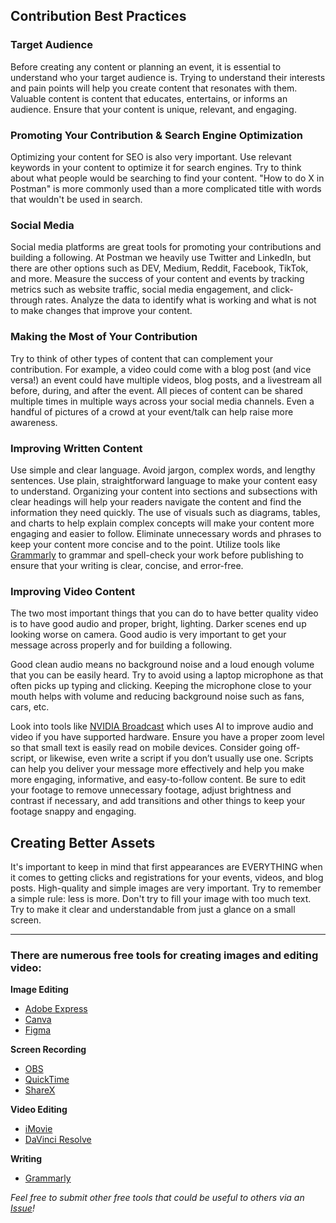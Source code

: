 ## Contribution Best Practices

### Target Audience
Before creating any content or planning an event, it is essential to understand who your target audience is. Trying to understand their interests and pain points will help you create content that resonates with them. Valuable content is content that educates, entertains, or informs an audience. Ensure that your content is unique, relevant, and engaging.

### Promoting Your Contribution & Search Engine Optimization
Optimizing your content for SEO is also very important. Use relevant keywords in your content to optimize it for search engines. Try to think about what people would be searching to find your content. "How to do X in Postman" is more commonly used than a more complicated title with words that wouldn't be used in search.

### Social Media
Social media platforms are great tools for promoting your contributions and building a following. At Postman we heavily use Twitter and LinkedIn, but there are other options such as DEV, Medium, Reddit, Facebook, TikTok, and more. Measure the success of your content and events by tracking metrics such as website traffic, social media engagement, and click-through rates. Analyze the data to identify what is working and what is not to make changes that improve your content.

### Making the Most of Your Contribution
Try to think of other types of content that can complement your contribution. For example, a video could come with a blog post (and vice versa!) an event could have multiple videos, blog posts, and a livestream all before, during, and after the event. All pieces of content can be shared multiple times in multiple ways across your social media channels. Even a handful of pictures of a crowd at your event/talk can help raise more awareness.

### Improving Written Content
Use simple and clear language. Avoid jargon, complex words, and lengthy sentences. Use plain, straightforward language to make your content easy to understand. Organizing your content into sections and subsections with clear headings will help your readers navigate the content and find the information they need quickly. The use of visuals such as diagrams, tables, and charts to help explain complex concepts will make your content more engaging and easier to follow. Eliminate unnecessary words and phrases to keep your content more concise and to the point. Utilize tools like [Grammarly](https://www.grammarly.com) to grammar and spell-check your work before publishing to ensure that your writing is clear, concise, and error-free.

### Improving Video Content
The two most important things that you can do to have better quality video is to have good audio and proper, bright, lighting. Darker scenes end up looking worse on camera. Good audio is very important to get your message across properly and for building a following. 

Good clean audio means no background noise and a loud enough volume that you can be easily heard. Try to avoid using a laptop microphone as that often picks up typing and clicking. Keeping the microphone close to your mouth helps with volume and reducing background noise such as fans, cars, etc.

Look into tools like [NVIDIA Broadcast](https://www.nvidia.com/en-us/geforce/broadcasting/broadcast-app/) which uses AI to improve audio and video if you have supported hardware. Ensure you have a proper zoom level so that small text is easily read on mobile devices. Consider going off-script, or likewise, even write a script if you don’t usually use one. Scripts can help you deliver your message more effectively and help you make more engaging, informative, and easy-to-follow content. Be sure to edit your footage to remove unnecessary footage, adjust brightness and contrast if necessary, and add transitions and other things to keep your footage snappy and engaging.

## Creating Better Assets
It's important to keep in mind that first appearances are EVERYTHING when it comes to getting clicks and registrations for your events, videos, and blog posts. High-quality and simple images are very important. Try to remember a simple rule: less is more. Don't try to fill your image with too much text. Try to make it clear and understandable from just a glance on a small screen.

--- 

### There are numerous free tools for creating images and editing video:

**Image Editing**
- [Adobe Express](https://www.adobe.com/express/)
- [Canva](https://www.canva.com/)
- [Figma](https://www.figma.com/)

**Screen Recording**
- [OBS](https://obsproject.com/)
- [QuickTime](https://support.apple.com/guide/quicktime-player/record-your-screen-qtp97b08e666/mac)
- [ShareX](https://getsharex.com/)

**Video Editing**
- [iMovie](https://www.apple.com/imovie/)
- [DaVinci Resolve](https://www.blackmagicdesign.com/ca/products/davinciresolve)

**Writing**
- [Grammarly](https://www.grammarly.com)

*Feel free to submit other free tools that could be useful to others via an [Issue](https://github.com/Kcorb95/Postman-Supernova-Program-Resources/issues)!*
